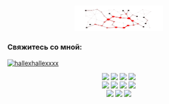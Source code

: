 <div align="center">
<img src="https://github.com/Hallexz/Hallexz/blob/main/assets/intro.gif?raw=true" width="200" height="57"/>
  
</div
</div>
<h3 align="left">Свяжитесь со мной:</h3>
<p align="left">
<a href="https://kaggle.com/hallexhallexxxx" target="blank"><img align="center" src="https://raw.githubusercontent.com/rahuldkjain/github-profile-readme-generator/master/src/images/icons/Social/kaggle.svg" alt="hallexhallexxxx" height="30" width="40" /></a>
</p>


<div align="center">
<img src="https://img.shields.io/badge/bash%20-%234EAA25.svg?&style=for-the-badge&logo=gnu-bash&logoColor=white"/>
<img src="https://img.shields.io/badge/tensorflow%20-%23FF6F00.svg?&style=for-the-badge&logo=tensorflow&logoColor=white"/>
<img src="https://img.shields.io/badge/keras%20-%23D00000.svg?&style=for-the-badge&logo=keras&logoColor=white"/>
<img src="https://img.shields.io/badge/pytorch%20-%23EE4C2C.svg?&style=for-the-badge&logo=pytorch&logoColor=white"/>
</div>
<div align="center">
<img src="https://img.shields.io/badge/scikit_learn%20-%23F7931E.svg?&style=for-the-badge&logo=scikit-learn&logoColor=white"/>
<img src="https://img.shields.io/badge/pandas%20-%23150458.svg?&style=for-the-badge&logo=pandas&logoColor=white"/>
<img src="https://img.shields.io/badge/java%20-%23007396.svg?&style=for-the-badge&logo=java&logoColor=white"/>
<img src="https://img.shields.io/badge/python%20-%233776AB.svg?&style=for-the-badge&logo=python&logoColor=white"/>
</div>
<div align="center">
<img src="https://img.shields.io/badge/c++%20-%2300599C.svg?&style=for-the-badge&logo=c%2B%2B&logoColor=white"/>
<img src="https://img.shields.io/badge/docker%20-%232496ED.svg?&style=for-the-badge&logo=docker&logoColor=white"/>
<img src="https://img.shields.io/badge/postgres%20-%23336791.svg?&style=for-the-badge&logo=postgresql&logoColor=white"/>
</div>

